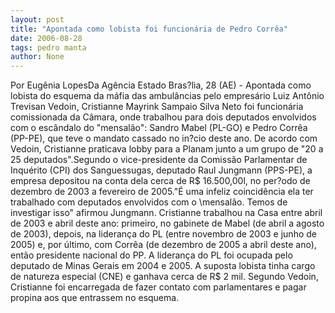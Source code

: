 ```yaml
---
layout: post
title: "Apontada como lobista foi funcionária de Pedro Corrêa"
date: 2006-08-28
tags: pedro manta
author: None
---
```


Por Eugênia LopesDa Agência Estado
Bras?lia, 28 (AE) - Apontada como lobista do esquema da máfia das ambulâncias pelo empresário Luiz Antônio Trevisan Vedoin, Cristianne Mayrink Sampaio Silva Neto foi funcionária comissionada da Câmara, onde trabalhou para dois deputados envolvidos com o escândalo do \"mensalão\": Sandro Mabel (PL-GO) e Pedro Corrêa (PP-PE), que teve o mandato cassado no in?cio deste ano. De acordo com Vedoin, Cristianne praticava lobby para a Planam junto a um grupo de \"20 a 25 deputados\".Segundo o vice-presidente da Comissão Parlamentar de Inquérito (CPI) dos Sanguessugas, deputado Raul Jungmann (PPS-PE), a empresa depositou na conta dela cerca de R$ 16.500,00l, no per?odo de dezembro de 2003 a fevereiro de 2005.\"É uma infeliz coincidência ela ter trabalhado com deputados envolvidos com o \mensalão\. Temos de investigar isso\" afirmou Jungmann. Cristianne trabalhou na Casa entre abril de 2003 e abril deste ano: primeiro, no gabinete de Mabel (de abril a agosto de 2003), depois, na liderança do PL (entre novembro de 2003 e junho de 2005) e, por último, com Corrêa (de dezembro de 2005 a abril deste ano), então presidente nacional do PP. A&nbsp;liderança do PL foi ocupada pelo deputado de Minas Gerais em 2004 e 2005. A suposta lobista tinha cargo de natureza especial (CNE) e ganhava cerca de R$ 2 mil. Segundo Vedoin, Cristianne foi encarregada de fazer contato com parlamentares e pagar propina aos que entrassem no esquema. 